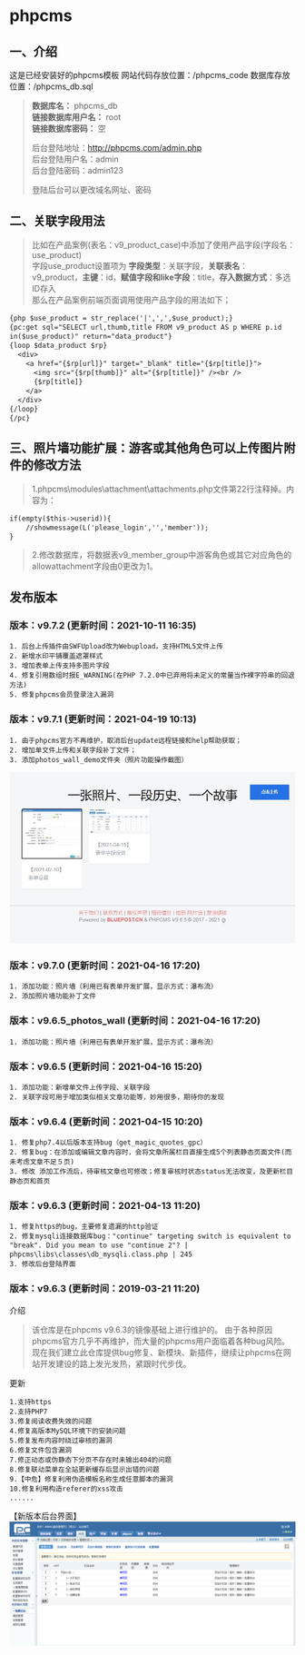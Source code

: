 # phpcms  

## 一、介绍

这是已经安装好的phpcms模板
网站代码存放位置：/phpcms_code
数据库存放位置：/phpcms_db.sql
>**数据库名：** phpcms_db<br>
>**链接数据库用户名：** root<br>
>**链接数据库密码：** 空
>
>后台登陆地址：http://phpcms.com/admin.php<br>
>后台登陆用户名：admin<br>
>后台登陆密码：admin123
>
>登陆后台可以更改域名网址、密码

## 二、关联字段用法

>比如在产品案例(表名：v9_product_case)中添加了使用产品字段(字段名：use_product)<br>
>字段use_product设置项为 **字段类型**：关联字段，**关联表名**：v9_product，**主键**：id，**赋值字段和like字段**：title，**存入数据方式**：多选ID存入<br>
>那么在产品案例前端页面调用使用产品字段的用法如下；

    {php $use_product = str_replace('|',',',$use_product);}
    {pc:get sql="SELECT url,thumb,title FROM v9_product AS p WHERE p.id in($use_product)" return="data_product"}
    {loop $data_product $rp}
      <div>
        <a href="{$rp[url]}" target="_blank" title="{$rp[title]}">
          <img src="{$rp[thumb]}" alt="{$rp[title]}" /><br />
          {$rp[title]}
        </a>
      </div>
    {/loop}
    {/pc}

## 三、照片墙功能扩展：游客或其他角色可以上传图片附件的修改方法

>1.phpcms\modules\attachment\attachments.php文件第22行注释掉。内容为：

    if(empty($this->userid)){
        //showmessage(L('please_login','','member'));
    }

>2.修改数据库，将数据表v9_member_group中游客角色或其它对应角色的allowattachment字段由0更改为1。

## 发布版本

### 版本：v9.7.2 (更新时间：2021-10-11 16:35)

    1. 后台上传插件由SWFUpload改为Webupload，支持HTML5文件上传
    2. 新增水印平铺覆盖遮罩样式
    3. 增加表单上传支持多图片字段
    4. 修复引用数组时报E_WARNING(在PHP 7.2.0中已弃用将未定义的常量当作裸字符串的回退方法)
    5. 修复phpcms会员登录注入漏洞

### 版本：v9.7.1 (更新时间：2021-04-19 10:13)

    1. 由于phpcms官方不再维护，取消后台update远程链接和help帮助获取；
    2. 增加单文件上传和关联字段补丁文件；
    3. 添加photos_wall_demo文件夹（照片功能操作截图）

![照片墙前台显示页面(瀑布流样式)](photos_wall_demo/photos_wall_show_page.jpg) 

### 版本：v9.7.0 (更新时间：2021-04-16 17:20)

    1. 添加功能：照片墙（利用已有表单开发扩展，显示方式：瀑布流）
    2. 添加照片墙功能补丁文件

### 版本：v9.6.5_photos_wall (更新时间：2021-04-16 17:20)

    1. 添加功能：照片墙（利用已有表单开发扩展，显示方式：瀑布流）

### 版本：v9.6.5 (更新时间：2021-04-16 15:20)

    1. 添加功能：新增单文件上传字段、关联字段
    2. 关联字段可用于增加类似相关文章功能等，妙用很多，期待你的发现

### 版本：v9.6.4 (更新时间：2021-04-15 10:20)

    1. 修复php7.4以后版本支持bug（get_magic_quotes_gpc）
    2. 修复bug：在添加或编辑文章内容时，会将文章所属栏目直接生成5个列表静态页面文件(而未考虑文章不足５页)
    3. 修改 添加工作流后，待审核文章也可修改；修复审核时状态status无法改变，及更新栏目静态页和首页

### 版本：v9.6.3 (更新时间：2021-04-13 11:20)

    1. 修复https的bug，主要修复遗漏的http验证
    2. 修复mysqli连接数据库bug："continue" targeting switch is equivalent to "break". Did you mean to use "continue 2"? | phpcms\libs\classes\db_mysqli.class.php | 245
    3. 修改后台登陆界面

### 版本：v9.6.3 (更新时间：2019-03-21 11:20)

介绍
>该仓库是在phpcms v9.6.3的镜像基础上进行维护的。
>由于各种原因phpcms官方几乎不再维护，而大量的phpcms用户面临着各种bug风险。
>现在我们建立此仓库提供bug修复、新模块、新插件，继续让phpcms在网站开发建设的路上发光发热，紧跟时代步伐。

更新

    1.支持https
    2.支持PHP7
    3.修复阅读收费失效的问题
    4.修复高版本MySQL环境下的安装问题
    5.修复发布内容时绕过审核的漏洞
    6.修复文件包含漏洞
    7.修正动态或伪静态下分页不存在时未输出404的问题
    8.修复联动菜单在全站更新缓存后显示出错的问题
    9.【中危】修复利用伪造模板名称生成任意脚本的漏洞
    10.修复利用构造referer的xss攻击
    ......


【新版本后台界面】
![新版phpcms后台界面](demo1001.png) 